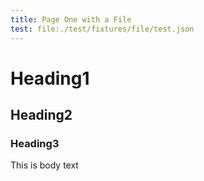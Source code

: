 ```yaml
---
title: Page One with a File
test: file:./test/fixtures/file/test.json
---
```

# Heading1

## Heading2

### Heading3

This is body text
